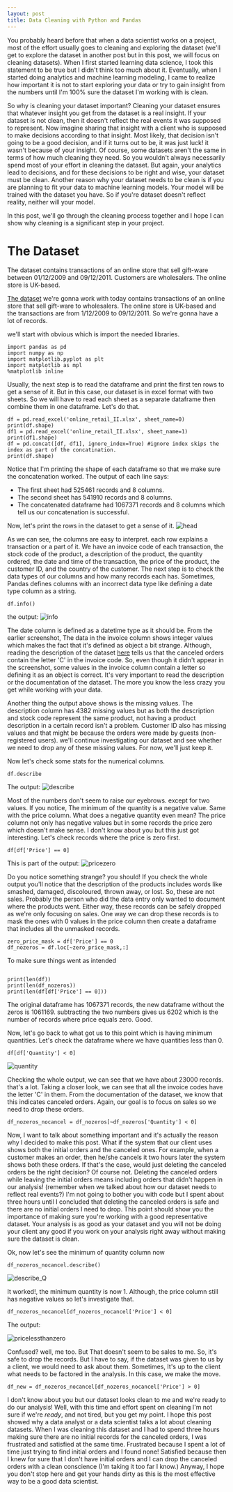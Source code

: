 ```yaml
---
layout: post
title: Data Cleaning with Python and Pandas
---
```


You probably heard before that when a data scientist works on a project, most of the effort usually goes to cleaning and exploring the dataset (we'll get to explore the dataset in another post but in this post, we will focus on cleaning datasets). When I first started learning data science, I took this statement to be true but I didn't think too much about it. Eventually, when I started doing analytics and machine learning modeling, I came to realize how important it is not to start exploring your data or try to gain insight from the numbers until I'm 100% sure the dataset I'm working with is clean. 

So why is cleaning your dataset important? Cleaning your dataset ensures that whatever insight you get from the dataset is a real insight. If your dataset is not clean, then it doesn't reflect the real events it was supposed to represent. Now imagine sharing that insight with a client who is supposed to make decisions according to that insight. Most likely, that decision isn't going to be a good decision, and if it turns out to be, it was just luck! it wasn't because of your insight. Of course, some datasets aren't the same in terms of how much cleaning they need. So you wouldn't always necessarily spend most of your effort in cleaning the dataset. But again, your analytics lead to decisions, and for these decisions to be right and wise, your dataset must be clean. 
Another reason why your dataset needs to be clean is if you are planning to fit your data to machine learning models. Your model will be trained with the dataset you have. So if you're dataset doesn't reflect reality, neither will your model. 

In this post, we'll go through the cleaning process together and I hope I can show why cleaning is a significant step in your project. 


# The Dataset
The dataset contains transactions of an online store that sell gift-ware between 01/12/2009 and 09/12/2011. Customers are wholesalers. The online store is UK-based.

[The dataset](https://archive.ics.uci.edu/ml/datasets/Online+Retail+II) we're gonna work with today contains transactions of an online store that sell gift-ware to wholesalers. The online store is UK-based and the transactions are from 1/12/2009 to 09/12/2011. So we're gonna have a lot of records.

we'll start with obvious which is import the needed libraries. 

```
import pandas as pd
import numpy as np
import matplotlib.pyplot as plt
import matplotlib as mpl
%matplotlib inline
```

Usually, the next step is to read the dataframe and print the first ten rows to get a sense of it. But in this case, our dataset is in excel format with two sheets. So we will have to read each sheet as a separate dataframe then combine them in one dataframe. Let's do that. 


```
df = pd.read_excel('online_retail_II.xlsx', sheet_name=0)
print(df.shape)
df1 = pd.read_excel('online_retail_II.xlsx', sheet_name=1)
print(df1.shape)
df = pd.concat([df, df1], ignore_index=True) #ignore index skips the index as part of the concatination. 
print(df.shape)
```

Notice that I'm printing the shape of each dataframe so that we make sure the concatenation worked.  The output of each line says:
- The first sheet had 525461 records and 8 columns. 
- The second sheet has 541910 records and 8 columns. 
- The concatenated dataframe had 1067371 records and 8 columns which tell us our concatenation is successful.

Now, let's print the rows in the dataset to get a sense of it.
![head](head.png)

As we can see, the columns are easy to interpret. each row explains a transaction or a part of it. We have an invoice code of each transaction, the stock code of the product, a description of the product, the quantity ordered, the date and time of the transaction, the price of the product, the customer ID, and the country of the customer. 
The next step is to check the data types of our columns and how many records each has. Sometimes, Pandas defines columns with an incorrect data type like defining a date type column as a string.

```
df.info()
```

the output: 
![info](info.png)

The date column is defined as a datetime type as it should be. From the earlier screenshot, The data in the invoice column shows integer values which makes the fact that it's defined as object a bit strange. Although, reading the description of the dataset [here](https://archive.ics.uci.edu/ml/datasets/Online+Retail+II) tells us that the canceled orders contain the letter 'C' in the invoice code. So, even though it didn't appear in the screenshot, some values in the invoice column contain a letter so defining it as an object is correct. It's very important to read the description or the documentation of the dataset. The more you know the less crazy you get while working with your data. 

Another thing the output above shows is the missing values. The description column has 4382 missing values but as both the description and stock code represent the same product, not having a product description in a certain record isn't a problem. Customer ID also has missing values and that might be because the orders were made by guests (non-registered users). we'll continue investigating our dataset and see whether we need to drop any of these missing values. For now, we'll just keep it. 

Now let's check some stats for the numerical columns. 
```
df.describe
```

The output:
![describe](describe.png)

Most of the numbers don't seem to raise our eyebrows. except for two values. If you notice, The minimum of the quantity is a negative value. Same with the price column. What does a negative quantity even mean? The price column not only has negative values but in some records the price zero which doesn't make sense. I don't know about you but this just got interesting. Let's check records where the price is zero first. 

```
df[df['Price'] == 0]
```

This is part of the output:
![pricezero](pricezero.png)

Do you notice something strange? you should! If you check the whole output you'll notice that the description of the products includes words like smashed, damaged, discoloured, thrown away, or lost. So, these are not sales. Probably the person who did the data entry only wanted to document where the products went. Either way, these records can be safely dropped as we're only focusing on sales. 
One way we can drop these records is to mask the ones with 0 values in the price column then create a dataframe that includes all the unmasked records.


```
zero_price_mask = df['Price'] == 0
df_nozeros = df.loc[~zero_price_mask,:]
```

To make sure things went as intended
```

print(len(df))
print(len(df_nozeros))
print(len(df[df['Price'] == 0]))
```

The original dataframe has 1067371 records, the new dataframe without the zeros is 1061169. subtracting the two numbers gives us 6202 which is the number of records where price equals zero. Good. 

Now, let's go back to what got us to this point which is having minimum quantities. Let's check the dataframe where we have quantities less than 0. 

```
df[df['Quantity'] < 0]
```

![quantity](quantityneg.png)

Checking the whole output, we can see that we have about 23000 records. that's a lot. Taking a closer look, we can see that all the invoice codes have the letter 'C' in them. From the documentation of the dataset, we know that this indicates canceled orders. Again, our goal is to focus on sales so we need to drop these orders. 

```
df_nozeros_nocancel = df_nozeros[~df_nozeros['Quantity'] < 0]
```

Now, I want to talk about something important and it's actually the reason why I decided to make this post. What if the system that our client uses shows both the initial orders and the canceled ones. For example, when a customer makes an order, then he/she cancels it two hours later the system shows both these orders. If that's the case, would just deleting the canceled orders be the right decision? Of course not. Deleting the canceled orders while leaving the initial orders means including orders that didn't happen in our analysis! (remember when we talked about how our dataset needs to reflect real events?) I'm not going to bother you with code but I spent about three hours until I concluded that deleting the canceled orders is safe and there are no initial orders I need to drop. This point should show you the importance of making sure you're working with a good representative dataset. Your analysis is as good as your dataset and you will not be doing your client any good if you work on your analysis right away without making sure the dataset is clean.  

Ok, now let's see the minimum of quantity column now 

```
df_nozeros_nocancel.describe()
```

![describe_Q](describe_noQ.png)

It worked!, the minimum quantity is now 1. Although, the price column still has negative values so let's investigate that.

```
df_nozeros_nocancel[df_nozeros_nocancel['Price'] < 0]
```

The output: 

![pricelessthanzero](pricelesszero.png)

Confused? well, me too. But That doesn't seem to be sales to me. So, it's safe to drop the records. But I have to say, if the dataset was given to us by a client, we would need to ask about them. Sometimes, It's up to the client what needs to be factored in the analysis. In this case, we make the move. 

```
df_new = df_nozeros_nocancel[df_nozeros_nocancel['Price'] > 0]
```

I don't know about you but our dataset looks clean to me and we're ready to do our analysis! Well, with this time and effort spent on cleaning I'm not sure if we're *ready*, and not tired, but you get my point.
I hope this post showed why a data analyst or a data scientist talks a lot about cleaning datasets. When I was cleaning this dataset and I had to spend three hours making sure there are no initial records for the canceled orders, I was frustrated and satisfied at the same time. Frustrated because I spent a lot of time just trying to find initial orders and I found none! Satisfied because then I knew for sure that I don't have initial orders and I can drop the canceled orders with a clean conscience (I'm taking it too far I know.) Anyway, I hope you don't stop here and get your hands dirty as this is the most effective way to be a good data scientist.




